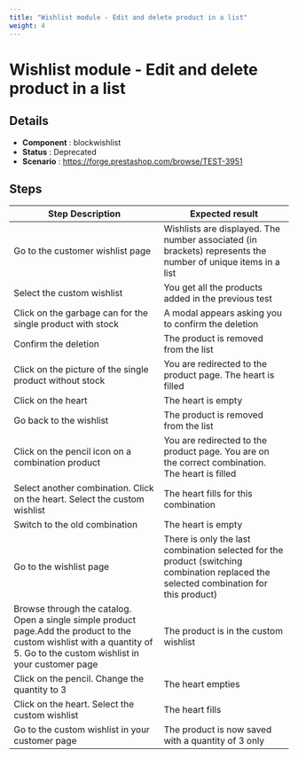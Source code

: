 ```yaml
---
title: "Wishlist module - Edit and delete product in a list"
weight: 4
---
```


# Wishlist module - Edit and delete product in a list
## Details
* **Component** : blockwishlist
* **Status** : Deprecated
* **Scenario** : https://forge.prestashop.com/browse/TEST-3951

## Steps
| Step Description | Expected result |
| ----- | ----- |
| Go to the customer wishlist page | Wishlists are displayed. The number associated (in brackets) represents the number of unique items in a list |
| Select the custom wishlist | You get all the products added in the previous test |
| Click on the garbage can for the single product with stock | A modal appears asking you to confirm the deletion |
| Confirm the deletion | The product is removed from the list |
| Click on the picture of the single product without stock | You are redirected to the product page. The heart is filled |
| Click on the heart | The heart is empty |
| Go back to the wishlist | The product is removed from the list |
| Click on the pencil icon on a combination product | You are redirected to the product page. You are on the correct combination. The heart is filled |
| Select another combination. Click on the heart. Select the custom wishlist | The heart fills for this combination |
| Switch to the old combination | The heart is empty |
| Go to the wishlist page | There is only the last combination selected for the product (switching combination replaced the selected combination for this product) |
| Browse through the catalog. Open a single simple product page.Add the product to the custom wishlist with a quantity of 5. Go to the custom wishlist in your customer page | The product is in the custom wishlist |
| Click on the pencil. Change the quantity to 3 | The heart empties |
| Click on the heart. Select the custom wishlist | The heart fills |
| Go to the custom wishlist in your customer page | The product is now saved with a quantity of 3 only |
